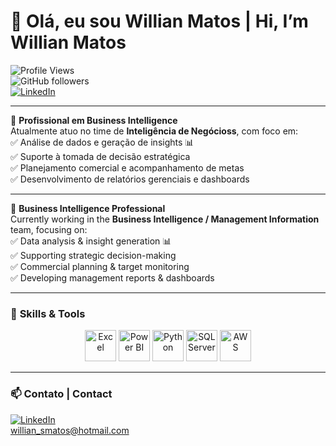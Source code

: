 # 👋 Olá, eu sou Willian Matos | Hi, I’m Willian Matos

![Profile Views](https://komarev.com/ghpvc/?username=wiilmatos&color=blue)  
![GitHub followers](https://img.shields.io/github/followers/wiilmatos?style=social)  
[![LinkedIn](https://img.shields.io/badge/LinkedIn-Connect-blue?logo=linkedin)](https://linkedin.com/in/willian-matos)  

---

💼 **Profissional em Business Intelligence**  
Atualmente atuo no time de **Inteligência de Negócioss**, com foco em:  
✅ Análise de dados e geração de insights 📊  
✅ Suporte à tomada de decisão estratégica  
✅ Planejamento comercial e acompanhamento de metas  
✅ Desenvolvimento de relatórios gerenciais e dashboards

---

💼 **Business Intelligence Professional**  
Currently working in the **Business Intelligence / Management Information** team, focusing on:  
✅ Data analysis & insight generation 📊  
✅ Supporting strategic decision-making  
✅ Commercial planning & target monitoring  
✅ Developing management reports & dashboards

---
### 🔧 **Skills & Tools**
<p align="center">
  <img src="https://img.icons8.com/color/50/microsoft-excel-2019.png" width="50" height="50" alt="Excel" />
  <img src="https://img.icons8.com/color/50/power-bi.png" width="50" height="50" alt="Power BI" />
  <img src="https://img.icons8.com/color/50/python.png" width="50" height="50" alt="Python" />
  <img src="https://cdn.jsdelivr.net/gh/devicons/devicon@latest/icons/microsoftsqlserver/microsoftsqlserver-plain-wordmark.svg" width="50" height="50" alt="SQL Server" />
 <img src="https://cdn.jsdelivr.net/gh/devicons/devicon@latest/icons/amazonwebservices/amazonwebservices-plain-wordmark.svg" width="50" height="50" alt="AWS" />
</p>
  
 


---

### 📫 **Contato | Contact**

[![LinkedIn](https://img.shields.io/badge/LinkedIn-Connect-blue?logo=linkedin)](https://linkedin.com/in/willian-matos)  
willian_smatos@hotmail.com

